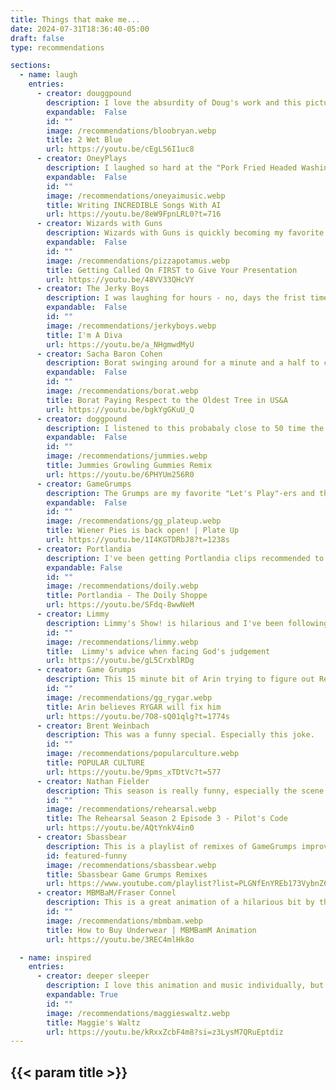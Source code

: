 ```yaml
---
title: Things that make me...
date: 2024-07-31T18:36:40-05:00
draft: false
type: recommendations

sections:
  - name: laugh
    entries:
      - creator: douggpound
        description: I love the absurdity of Doug's work and this picture of Bloob Ryan makes me laugh.
        expandable:  False
        id: ""
        image: /recommendations/bloobryan.webp
        title: 2 Wet Blue
        url: https://youtu.be/cEgL56I1uc8
      - creator: OneyPlays
        description: I laughed so hard at the "Pork Fried Headed Washing Machine" song the first time that I almost passed out.
        expandable:  False
        id: ""
        image: /recommendations/oneyaimusic.webp
        title: Writing INCREDIBLE Songs With AI
        url: https://youtu.be/8eW9FpnLRL0?t=716
      - creator: Wizards with Guns
        description: Wizards with Guns is quickly becoming my favorite troupe. The vibe in this video is great.
        expandable:  False
        id: ""
        image: /recommendations/pizzapotamus.webp
        title: Getting Called On FIRST to Give Your Presentation
        url: https://youtu.be/48VV33QHcVY
      - creator: The Jerky Boys
        description: I was laughing for hours - no, days the frist time I heard "That's a fucking tuba".
        expandable:  False
        id: ""
        image: /recommendations/jerkyboys.webp
        title: I'm A Diva
        url: https://youtu.be/a_NHgmwdMyU
      - creator: Sacha Baron Cohen
        description: Borat swinging around for a minute and a half to cover the tree is hilarious.
        expandable:  False
        id: ""
        image: /recommendations/borat.webp
        title: Borat Paying Respect to the Oldest Tree in US&A
        url: https://youtu.be/bgkYgGKuU_Q
      - creator: doggpound
        description: I listened to this probabaly close to 50 time the first few days after I heard it. Be sure to turn on subtitles for the lyrics.
        expandable:  False
        id: ""
        image: /recommendations/jummies.webp
        title: Jummies Growling Gummies Remix
        url: https://youtu.be/6PHYUm256R0
      - creator: GameGrumps
        description: The Grumps are my favorite "Let's Play"-ers and this is a great game to watch them play. This moment especially had me laughing so hard that I almost choked on my ice cream.
        expandable:  False
        id: ""
        image: /recommendations/gg_plateup.webp
        title: Wiener Pies is back open! | Plate Up
        url: https://youtu.be/1I4KGTDRbJ8?t=1238s
      - creator: Portlandia
        description: I've been getting Portlandia clips recommended to me more on YouTube. I never watched the show, but I've been a bit of a fan of Fred Armisen for a while. Some of my favorite bits from this clip are Jeff Goldblum saying "Really?" and "It's the classic scale."
        expandable: False
        id: ""
        image: /recommendations/doily.webp
        title: Portlandia - The Doily Shoppe
        url: https://youtu.be/SFdq-8wwNeM
      - creator: Limmy
        description: Limmy's Show! is hilarious and I've been following Limmy from that. This clip from his Twitch steam had me laughing so hard. "I like this kid. He's got balls."
        id: ""
        image: /recommendations/limmy.webp
        title:  Limmy's advice when facing God's judgement 
        url: https://youtu.be/gL5CrxblRDg
      - creator: Game Grumps
        description: This 15 minute bit of Arin trying to figure out RetroArch menus had me losing my breath the first time I watched it.
        id: ""
        image: /recommendations/gg_rygar.webp
        title: Arin believes RYGAR will fix him 
        url: https://youtu.be/7O8-sQ01qlg?t=1774s
      - creator: Brent Weinbach
        description: This was a funny special. Especially this joke.
        id: ""
        image: /recommendations/popularculture.webp
        title: POPULAR CULTURE
        url: https://youtu.be/9pms_xTDtVc?t=577
      - creator: Nathan Fielder
        description: This season is really funny, especially the scene from this clip where he drinks milk.
        id: ""
        image: /recommendations/rehearsal.webp
        title: The Rehearsal Season 2 Episode 3 - Pilot's Code
        url: https://youtu.be/AQtYnkV4in0
      - creator: Sbassbear
        description: This is a playlist of remixes of GameGrumps improv songs that always make me laugh until I cry.
        id: featured-funny
        image: /recommendations/sbassbear.webp
        title: Sbassbear Game Grumps Remixes
        url: https://www.youtube.com/playlist?list=PLGNfEnYREb173VybnZ60rVwPO-Ee_T_yB
      - creator: MBMBaM/Fraser Connel
        description: This is a great animation of a hilarious bit by the McElroy Brothers that really gets me.
        id: ""
        image: /recommendations/mbmbam.webp
        title: How to Buy Underwear | MBMBamM Animation
        url: https://youtu.be/3REC4mlHk8o

  - name: inspired
    entries:
      - creator: deeper sleeper
        description: I love this animation and music individually, but in combination they play off of each other really well. The agressive and distorted drums with the bouncy bass set the foundation for the melodic second bass track and the tragic vocals with heavy reverb on all elements. The animation feels like something from MTV with all the movement and being hand drawn. Stepping through frame by frame, it's easy to tell that each element is hand drawn and reveals a lot of details of how things rotate and morph into each other. It's all very impressive.
        expandable: True
        id: ""
        image: /recommendations/maggieswaltz.webp
        title: Maggie's Waltz
        url: https://youtu.be/kRxxZcbF4m8?si=z3LysM7QRuEptdiz
---
```


## {{< param title >}}
